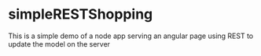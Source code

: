 simpleRESTShopping
==================

This is a simple demo of a node app serving an angular page using REST to update the model on the server
